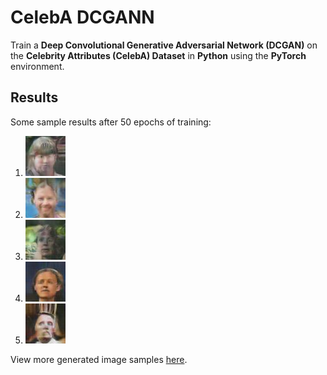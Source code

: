 # CelebA DCGANN

Train a **Deep Convolutional Generative Adversarial Network (DCGAN)** on the **Celebrity Attributes (CelebA) Dataset** in **Python** using the **PyTorch** environment.

## Results

Some sample results after 50 epochs of training:

1. ![Image 1](/generated_ims/im-1.jpg)
2. ![Image 2](/generated_ims/im-2.jpg)
3. ![Image 3](/generated_ims/im-3.jpg)
4. ![Image 4](/generated_ims/im-4.jpg)
5. ![Image 5](/generated_ims/im-5.jpg)

View more generated image samples [here](/generated_ims/).
